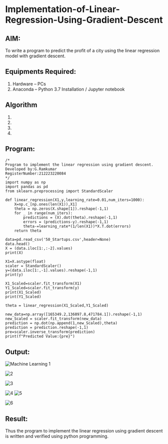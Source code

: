 # Implementation-of-Linear-Regression-Using-Gradient-Descent

## AIM:
To write a program to predict the profit of a city using the linear regression model with gradient descent.

## Equipments Required:
1. Hardware – PCs
2. Anaconda – Python 3.7 Installation / Jupyter notebook

## Algorithm
1. 
2. 
3. 
4. 

## Program:
```
/*
Program to implement the linear regression using gradient descent.
Developed by:G.Ramkumar
RegisterNumber:212223220084
*/
import numpy as np
import pandas as pd
from sklearn.preprocessing import StandardScaler

def linear_regression(X1,y,learning_rate=0.01,num_iters=1000):
    X=np.c_[np.ones(len(X1)),X1]
    theta = np.zeros(X.shape[1]).reshape(-1,1)
    for _ in range(num_iters):
        predictions = (X).dot(theta).reshape(-1,1)
        errors = (predictions-y).reshape(-1,1)
        theta-=learning_rate*(1/len(X1))*X.T.dot(errors)
    return theta
    
data=pd.read_csv('50_Startups.csv',header=None)
data.head()
X = (data.iloc[1:,:-2].values)
print(X)

X1=X.astype(float)
scaler = StandardScaler()
y=(data.iloc[1:,-1].values).reshape(-1,1)
print(y)

X1_Scaled=scaler.fit_transform(X1)
Y1_Scaled=scaler.fit_transform(y)
print(X1_Scaled)
print(Y1_Scaled)

theta = linear_regression(X1_Scaled,Y1_Scaled)

new_data=np.array([165349.2,136897.8,471784.1]).reshape(-1,1)
new_Scaled = scaler.fit_transform(new_data)
prediction = np.dot(np.append(1,new_Scaled),theta)
prediction = prediction.reshape(-1,1)
pre=scaler.inverse_transform(prediction)
print(f"Predicted Value:{pre}")
```

## Output:
![Machine Learning 1](https://github.com/RamkumarGunasekaran/Implementation-of-Linear-Regression-Using-Gradient-Descent/assets/144870820/7fcbc1d1-43dc-43ed-ae21-6868878c6ef8)

![2](https://github.com/RamkumarGunasekaran/Implementation-of-Linear-Regression-Using-Gradient-Descent/assets/144870820/5bd92552-d361-41cf-8b3a-4cba9f359aca)

![3](https://github.com/RamkumarGunasekaran/Implementation-of-Linear-Regression-Using-Gradient-Descent/assets/144870820/c4ed46dd-719e-4205-848f-f04bb6cdb1f4)

![4](https://github.com/RamkumarGunasekaran/Implementation-of-Linear-Regression-Using-Gradient-Descent/assets/144870820/10c87e67-b003-468a-b739-e7d0a08d0d93)
![5](https://github.com/RamkumarGunasekaran/Implementation-of-Linear-Regression-Using-Gradient-Descent/assets/144870820/aca29fc8-5bfd-424b-93a5-5c236a3b2b59)

![6](https://github.com/RamkumarGunasekaran/Implementation-of-Linear-Regression-Using-Gradient-Descent/assets/144870820/2df83165-0ea3-4446-be9b-a028c075f254)




## Result:
Thus the program to implement the linear regression using gradient descent is written and verified using python programming.

